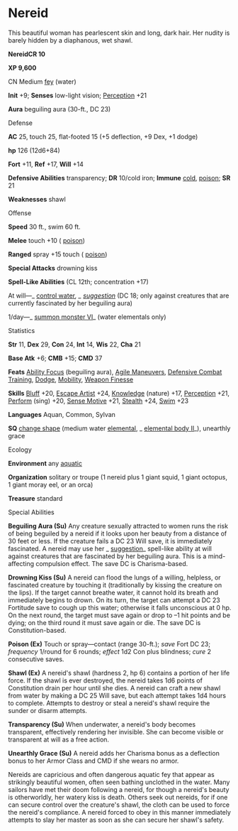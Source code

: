 # Nereid

This beautiful woman has pearlescent skin and long, dark hair. Her nudity is barely hidden by a diaphanous, wet shawl.

**NereidCR 10**

**XP 9,600**

CN Medium [fey](monsters/creatureTypes#_fey) (water)

**Init** +9; **Senses** low-light vision; [Perception](additionalMonsters/../skills/perception#_perception) +21

**Aura** beguiling aura (30-ft., DC 23)

Defense

**AC** 25, touch 25, flat-footed 15 (+5 deflection, +9 Dex, +1 dodge)

**hp** 126 (12d6+84)

**Fort** +11, **Ref** +17, **Will** +14

**Defensive Abilities** transparency; **DR** 10/cold iron; **Immune** [cold](monsters/creatureTypes#_cold-subtype), [poison](monsters/universalMonsterRules#_poison-(ex-or-su)); **SR** 21

**Weaknesses** shawl

Offense

**Speed** 30 ft., swim 60 ft.

**Melee** touch +10 ( [poison](monsters/universalMonsterRules#_poison-(ex-or-su)))

**Ranged** spray +15 touch ( [poison](monsters/universalMonsterRules#_poison-(ex-or-su)))

**Special Attacks** drowning kiss

**Spell-Like Abilities** (CL 12th; concentration +17)

At will—_ [control water](additionalMonsters/../spells/controlWater#_control-water)_, _ [suggestion](additionalMonsters/../spells/suggestion#_suggestion)_ (DC 18; only against creatures that are currently fascinated by her beguiling aura)

1/day—_ [summon monster VI](additionalMonsters/../spells/summonMonster#_summon-monster-vi)_ (water elementals only)

Statistics

**Str** 11, **Dex** 29, **Con** 24, **Int** 14, **Wis** 22, **Cha** 21

**Base Atk** +6; **CMB** +15; **CMD** 37

**Feats** [Ability Focus](additionalMonsters/../monsters/monsterFeats#_ability-focus) (beguiling aura), [Agile Maneuvers](additionalMonsters/../feats#_agile-maneuvers), [Defensive Combat Training](additionalMonsters/../feats#_defensive-combat-training), [Dodge](additionalMonsters/../feats#_dodge), [Mobility](additionalMonsters/../feats#_mobility), [Weapon Finesse](additionalMonsters/../feats#_weapon-finesse)

**Skills** [Bluff](additionalMonsters/../skills/bluff#_bluff) +20, [Escape Artist](additionalMonsters/../skills/escapeArtist#_escape-artist) +24, [Knowledge](additionalMonsters/../skills/knowledge#_knowledge) (nature) +17, [Perception](additionalMonsters/../skills/perception#_perception) +21, [Perform](additionalMonsters/../skills/perform#_perform) (sing) +20, [Sense Motive](additionalMonsters/../skills/senseMotive#_sense-motive) +21, [Stealth](additionalMonsters/../skills/stealth#_stealth) +24, [Swim](additionalMonsters/../skills/swim#_swim) +23

**Languages** Aquan, Common, Sylvan

**SQ** [change shape](monsters/universalMonsterRules#_change-shape) (medium water [elemental](monsters/creatureTypes#_elemental-subtype), _ [elemental body II](additionalMonsters/../spells/elementalBody#_elemental-body-ii)_), unearthly grace

Ecology

**Environment** any [aquatic](monsters/creatureTypes#_aquatic-subtype)

**Organization** solitary or troupe (1 nereid plus 1 giant squid, 1 giant octopus, 1 giant moray eel, or an orca)

**Treasure** standard

Special Abilities

**Beguiling Aura (Su)** Any creature sexually attracted to women runs the risk of being beguiled by a nereid if it looks upon her beauty from a distance of 30 feet or less. If the creature fails a DC 23 Will save, it is immediately fascinated. A nereid may use her _ [suggestion](additionalMonsters/../spells/suggestion#_suggestion)_ spell-like ability at will against creatures that are fascinated by her beguiling aura. This is a mind-affecting compulsion effect. The save DC is Charisma-based.

**Drowning Kiss (Su)** A nereid can flood the lungs of a willing, helpless, or fascinated creature by touching it (traditionally by kissing the creature on the lips). If the target cannot breathe water, it cannot hold its breath and immediately begins to drown. On its turn, the target can attempt a DC 23 Fortitude save to cough up this water; otherwise it falls unconscious at 0 hp. On the next round, the target must save again or drop to –1 hit points and be dying; on the third round it must save again or die. The save DC is Constitution-based.

**Poison (Ex)** Touch or spray—contact (range 30-ft.); _save_ Fort DC 23; _frequency_ 1/round for 6 rounds; _effect_ 1d2 Con plus blindness; _cure_ 2 consecutive saves.

**Shawl (Ex)** A nereid's shawl (hardness 2, hp 6) contains a portion of her life force. If the shawl is ever destroyed, the nereid takes 1d6 points of Constitution drain per hour until she dies. A nereid can craft a new shawl from water by making a DC 25 Will save, but each attempt takes 1d4 hours to complete. Attempts to destroy or steal a nereid's shawl require the sunder or disarm attempts.

**Transparency (Su)** When underwater, a nereid's body becomes transparent, effectively rendering her invisible. She can become visible or transparent at will as a free action.

**Unearthly Grace (Su)** A nereid adds her Charisma bonus as a deflection bonus to her Armor Class and CMD if she wears no armor.

Nereids are capricious and often dangerous aquatic fey that appear as strikingly beautiful women, often seen bathing unclothed in the water. Many sailors have met their doom following a nereid, for though a nereid's beauty is otherworldly, her watery kiss is death. Others seek out nereids, for if one can secure control over the creature's shawl, the cloth can be used to force the nereid's compliance. A nereid forced to obey in this manner immediately attempts to slay her master as soon as she can secure her shawl's safety.

